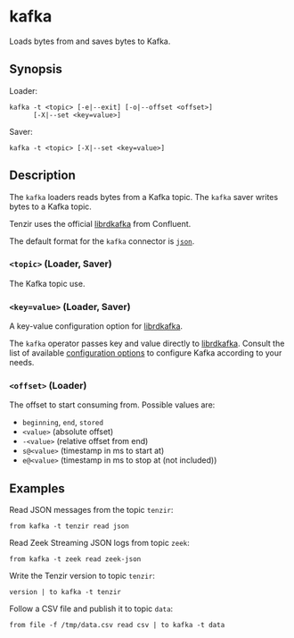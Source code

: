 # kafka

Loads bytes from and saves bytes to Kafka.

## Synopsis

Loader:

```
kafka -t <topic> [-e|--exit] [-o|--offset <offset>]
      [-X|--set <key=value>]
```

Saver:

```
kafka -t <topic> [-X|--set <key=value>]

```

## Description

The `kafka` loaders reads bytes from a Kafka topic. The `kafka` saver writes
bytes to a Kafka topic.

Tenzir uses the official [librdkafka][librdkafka] from Confluent.

[librdkafka]: https://github.com/confluentinc/librdkafka

The default format for the `kafka` connector is [`json`](../formats/json.md).

### `<topic>` (Loader, Saver)

The Kafka topic use.

### `<key=value>` (Loader, Saver)

A key-value configuration option for [librdkafka][librdkafka].

The `kafka` operator passes key and value directly to [librdkafka][librdkafka].
Consult the list of available [configuration options][librdkafka-options] to
configure Kafka according to your needs.

[librdkafka-options]: https://github.com/confluentinc/librdkafka/blob/master/CONFIGURATION.md

### `<offset>` (Loader)

The offset to start consuming from. Possible values are:

- `beginning`, `end`, `stored`
- `<value>` (absolute offset)
- `-<value>` (relative offset from end)
- `s@<value>` (timestamp in ms to start at)
- `e@<value>` (timestamp in ms to stop at (not included))

## Examples

Read JSON messages from the topic `tenzir`:

```
from kafka -t tenzir read json
```

Read Zeek Streaming JSON logs from topic `zeek`:

```
from kafka -t zeek read zeek-json
```

Write the Tenzir version to topic `tenzir`:

```
version | to kafka -t tenzir
```

Follow a CSV file and publish it to topic `data`:

```
from file -f /tmp/data.csv read csv | to kafka -t data
```
